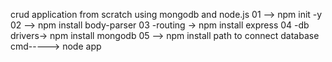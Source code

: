  crud application  from scratch using mongodb and node.js
01 --> npm init -y
02 --> npm install body-parser
03 -routing -> npm install express
04 -db drivers-> npm install mongodb
05 --> npm install path
to connect database cmd-----> node app